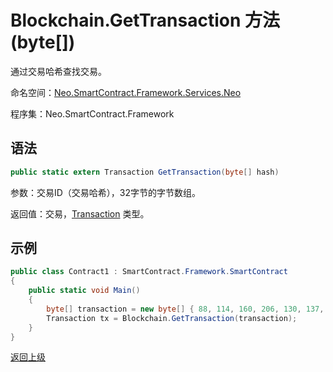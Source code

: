 # Blockchain.GetTransaction 方法 (byte[])

通过交易哈希查找交易。

命名空间：[Neo.SmartContract.Framework.Services.Neo](../../neo.md)

程序集：Neo.SmartContract.Framework

## 语法

```c#
public static extern Transaction GetTransaction(byte[] hash)
```

参数：交易ID（交易哈希），32字节的字节数组。

返回值：交易，[Transaction](../Transaction.md) 类型。

## 示例

```c#
public class Contract1 : SmartContract.Framework.SmartContract
{
    public static void Main()
    {
        byte[] transaction = new byte[] { 88, 114, 160, 206, 130, 137, 41, 94, 119, 120, 242, 71, 232, 244, 3, 20, 165, 69, 182, 232, 106, 185, 119, 239, 183, 65, 174, 220, 157, 251, 28, 215 };
        Transaction tx = Blockchain.GetTransaction(transaction);
    }
}
```



[返回上级](../Blockchain.md)